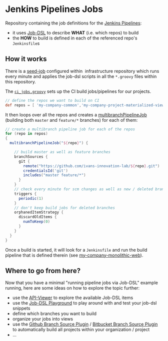 
# Jenkins Pipelines Jobs

Repository containing the job definitions for the [Jenkins Pipelines](https://github.com/ivans-innovation-lab/my-company-infrastructure):
 * it uses [Job-DSL](https://github.com/jenkinsci/job-dsl-plugin/wiki) to describe **WHAT** (i.e. which repos) to build
 * the **HOW** to build is defined in each of the referenced repo's `Jenkinsfile`s

## How it works

There is a [seed-job](https://github.com/ivans-innovation-lab/my-company-infrastructure/blob/master/seedJob.xml) configured within  infrastructure repository which runs every minute and applies the job-dsl scripts in all the `*.groovy` files within this repository.

The [`ci_jobs.groovy`](https://github.com/ivans-innovation-lab/my-company-ci-jobs/blob/master/ci_jobs.groovy) sets up the CI build jobs/pipelines for our projects.
```groovy
// define the repos we want to build on CI
def repos = [ 'my-company-common','my-company-project-materialized-view','my-company-project-domain','my-company-blog-materialized-view','my-company-blog-domain','my-company-monolith' ]
```

It then loops over all the repos and creates a [multibranchPipelineJob](https://jenkinsci.github.io/job-dsl-plugin/#method/javaposse.jobdsl.dsl.DslFactory.multibranchPipelineJob) (building both `master` and `feature/*` branches) for each of them:

```groovy
// create a multibranch pipeline job for each of the repos
for (repo in repos)
{
  multibranchPipelineJob("${repo}") {

    // build master as well as feature branches
    branchSources {
      git {
        remote("https://github.com/ivans-innovation-lab/${repo}.git")
        credentialsId('git')
        includes("master feature/*")
      }
    }
    // check every minute for scm changes as well as new / deleted branches
    triggers {
      periodic(1)
    }
    // don't keep build jobs for deleted branches
    orphanedItemStrategy {
      discardOldItems {
        numToKeep(0)
      }
    }
  }
}

```

Once a build is started, it will look for a `Jenkinsfile` and run the build pipeline that is defined therein (see [my-company-monolithic-web](https://github.com/ivans-innovation-lab/my-company-monolith)).


## Where to go from here?

Now that you have a minimal "running pipeline jobs via Job-DSL" example running, here are some ideas on how to explore the topic further:

 * use the [API-Viewer](https://jenkinsci.github.io/job-dsl-plugin/) to explore the available Job-DSL items
 * use the [Job-DSL Playground](https://job-dsl.herokuapp.com/) to play around with and test your job-dsl snippets
 * define which branches you want to build
 * organize your jobs into views
 * use the [Github Branch Source Plugin](https://wiki.jenkins-ci.org/display/JENKINS/GitHub+Branch+Source+Plugin) /  [Bitbucket Branch Source Plugin](https://wiki.jenkins-ci.org/display/JENKINS/Bitbucket+Branch+Source+Plugin) to automatically build all projects within your organization / project
 * ...
